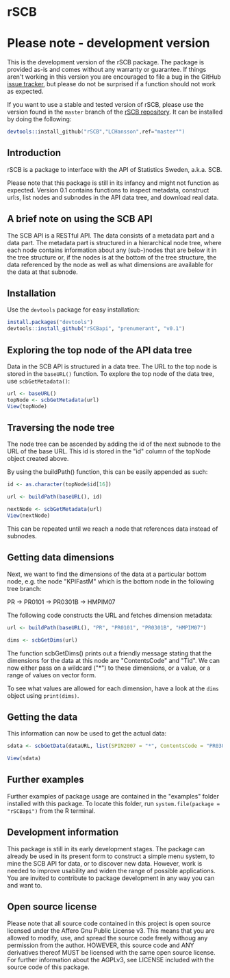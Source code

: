 rSCB
=======

# Please note - development version
This is the development version of the rSCB package. The package is provided as-is and comes without any warranty or guarantee. If things aren't working in this version you are encouraged to file a bug in the GitHub [issue tracker](https://github.com/LCHansson/rSCB/issues), but please do not be surprised if a function should not work as expected.

If you want to use a stable and tested version of rSCB, please use the version found in the `master` branch of the [rSCB repository](https://github.com/LCHansson/rSCB/). It can be installed by doing the following:

```s
devtools::install_github("rSCB","LCHansson",ref="master"")
```



## Introduction
rSCB is a package to interface with the API of Statistics Sweden, a.k.a. SCB.

Please note that this package is still in its infancy and might not function as expected. Version 0.1 contains functions to inspect metadata, construct url:s, list nodes and subnodes in the API data tree, and download real data.

## A brief note on using the SCB API
The SCB API is a RESTful API. The data consists of a metadata part and a data part. The metadata part is structured in a hierarchical node tree, where each node contains information about any (sub-)nodes that are below it in the tree structure or, if the nodes is at the bottom of the tree structure, the data referenced by the node as well as what dimensions are available for the data at that subnode.


## Installation
Use the `devtools` package for easy installation:
```r
install.packages("devtools")
devtools::install_github("rSCBapi", "prenumerant", "v0.1")
```

## Exploring the top node of the API data tree
Data in the SCB API is structured in a data tree. The URL to the top node is stored in the `baseURL()` function. To explore the top node of the data tree, use `scbGetMetadata()`:
```r
url <- baseURL()
topNode <- scbGetMetadata(url)
View(topNode)
```

## Traversing the node tree
The node tree can be ascended by adding the id of the next subnode to the URL of the base URL. This id is stored in the "id" column of the topNode object created above.

By using the buildPath() function, this can be easily appended as such:
```r
id <- as.character(topNode$id[16])

url <- buildPath(baseURL(), id)

nextNode <- scbGetMetadata(url)
View(nextNode)
```
This can be repeated until we reach a node that references data instead of subnodes.

## Getting data dimensions
Next, we want to find the dimensions of the data at a particular bottom node, e.g. the node "KPIFastM" which is the bottom node in the following tree branch:

PR -> PR0101 -> PR0301B -> HMPIM07

The following code constructs the URL and fetches dimension metadata:

```r
url <- buildPath(baseURL(), "PR", "PR0101", "PR0301B", "HMPIM07")

dims <- scbGetDims(url)
```

The function scbGetDims() prints out a friendly message stating that the dimensions for the data at this node are "ContentsCode" and "Tid". We can now either pass on a wildcard ("*") to these dimensions, or a value, or a range of values on vector form.

To see what values are allowed for each dimension, have a look at the `dims` object using `print(dims)`.

## Getting the data
This information can now be used to get the actual data:
```r
sdata <- scbGetData(dataURL, list(SPIN2007 = "*", ContentsCode = "PR0301I4", Tid = c("2010M02","2011M03")))

View(sdata)
```

## Further examples
Further examples of package usage are contained in the "examples" folder installed with this package. To locate this folder, run `system.file(package = "rSCBapi")` from the R terminal.

## Development information
This package is still in its early development stages. The package can already be used in its present form to construct a simple menu system, to mine the SCB API for data, or to discover new data. However, work is needed to improve usability and widen the range of possible applications. You are invited to contribute to package development in any way you can and want to.

## Open source license
Please note that all source code contained in this project is open source licensed under the Affero Gnu Public License v3. This means that you are allowed to modify, use, and spread the source code freely withoug any permission from the author. HOWEVER, this source code and ANY derivatives thereof MUST be licensed with the same open source license. For further information about the AGPLv3, see LICENSE included with the source code of this package.
